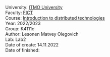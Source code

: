 University: [ITMO University](https://itmo.ru/ru/)    
Faculty: [FICT](https://fict.itmo.ru)    
Course: [Introduction to distributed technologies](https://github.com/itmo-ict-faculty/introduction-to-distributed-technologies)    
Year: 2022/2023    
Group: K4111c    
Author: Lesonen Matvey Olegovich    
Lab: Lab2    
Date of create: 14.11.2022    
Date of finished: 